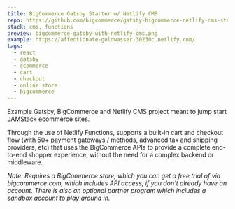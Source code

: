 ```yaml
---
title: BigCommerce Gatsby Starter w/ Netlify CMS
repo: https://github.com/bigcommerce/gatsby-bigcommerce-netlify-cms-starter
stack: cms, functions
preview: bigcommerce-gatsby-with-netlify-cms.png
example: https://affectionate-goldwasser-30230c.netlify.com/
tags:
  - react
  - gatsby
  - ecommerce
  - cart
  - checkout
  - online store
  - bigcommerce
---
```


Example Gatsby, BigCommerce and Netlify CMS project meant to jump start JAMStack ecommerce sites.

Through the use of Netlify Functions, supports a built-in cart and checkout flow (with 50+ payment gateways / methods, advanced tax and shipping providers, etc) that uses the BigCommerce APIs to provide a complete end-to-end shopper experience, without the need for a complex backend or 
middleware.

*Note: Requires a BigCommerce store, which you can get a free trial of via bigcommerce.com, which includes API access, if you don't already have an account. There is also an optional partner program which includes a sandbox account to play around in.*